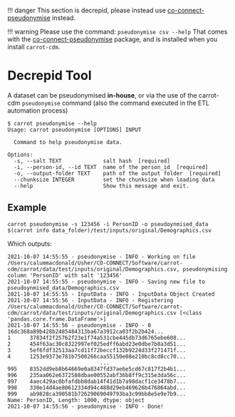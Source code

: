 
!!! danger
	This section is decrepid, please instead use [co-connect-pseudonymise](CaRROT-Pseudonymise/Pseudonymisation/) instead.

!!! warning
	Please use the command:
	```
	pseudonymise csv --help
	```
	That comes with the [co-connect-pseudonymise](CaRROT-Pseudonymise/Pseudonymisation/) package, and is installed when you install `carrot-cdm`.


# Decrepid Tool

A dataset can be pseudonymised __in-house__, or via the use of the carrot-cdm `pseudonymise` command (also the command executed in the ETL automation process)

```
$ carrot pseudonymise --help
Usage: carrot pseudonymise [OPTIONS] INPUT

  Command to help pseudonymise data.

Options:
  -s, --salt TEXT             salt hash  [required]
  -i, --person-id, --id TEXT  name of the person_id  [required]
  -o, --output-folder TEXT    path of the output folder  [required]
  --chunksize INTEGER         set the chunksize when loading data
  --help                      Show this message and exit.
```

## Example

```
carrot pseudonymise -s 123456 -i PersonID -o pseudoynmised_data $(carrot info data_folder)/test/inputs/original/Demographics.csv 			      
```

Which outputs:

```
2021-10-07 14:55:55 - pseudonymise - INFO - Working on file /Users/calummacdonald/Usher/CO-CONNECT/Software/carrot-cdm/carrot/data/test/inputs/original/Demographics.csv, pseudonymising column 'PersonID' with salt '123456'
2021-10-07 14:55:55 - pseudonymise - INFO - Saving new file to pseudoynmised_data/Demographics.csv
2021-10-07 14:55:55 - InputData - INFO - InputData Object Created
2021-10-07 14:55:56 - InputData - INFO - Registering  /Users/calummacdonald/Usher/CO-CONNECT/Software/carrot-cdm/carrot/data/test/inputs/original/Demographics.csv [<class 'pandas.core.frame.DataFrame'>]
2021-10-07 14:55:56 - pseudonymise - INFO - 0      16dc368a89b428b2485484313ba67a3912ca03f2b2b424...
1      37834f2f25762f23e1f74a531cbe445db73d6765ebe608...
2      454f63ac30c8322997ef025edff6abd23e0dbe7b8a3d51...
3      5ef6fdf32513aa7cd11f72beccf132b9224d33f271471f...
4      1253e9373e781b7500266caa55150e08e210bc8cd8cc70...
                             ...                        
995    8352dd9eb8b64669e0a8347fd37ae6e5cd67c817f2b4b1...
996    235aa062e6372588dbae00552abf36b8ff9c315e3da56c...
997    4aec429ac0bfafdbb8dab14f41d1b7a98dacf1ce3478b7...
998    330e14d4ae80612334d94c488d29eb469626b476864abd...
999    ab9828ca390581b72629069049793ba3c99bb8e5e9e7b9...
Name: PersonID, Length: 1000, dtype: object
2021-10-07 14:55:56 - pseudonymise - INFO - Done!
```

